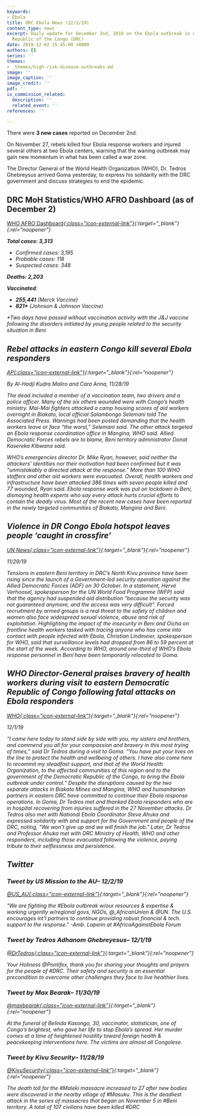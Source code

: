 ```yaml
---
keywords:
- Ebola
title: DRC Ebola News (12/2/19)
content_type: news
excerpt: Daily update for December 2nd, 2019 on the Ebola outbreak in eastern Democratic
  Republic of the Congo (DRC)
date: 2019-12-02 15:45:00 +0000
authors: []
series: ''
themes:
- _themes/high-risk-disease-outbreaks.md
image: ''
image_caption: ''
image_credit: ''
pdf: ''
is_commission_related:
  description: ''
  related_event: ''
references: ''

---
```

There were **3 new cases** reported on December 2nd.

On November 27, rebels killed four Ebola response workers and injured several others at two Ebola centers, warning that the waning outbreak may gain new momentum in what has been called a war zone.

The Director General of the World Health Organization (WHO), Dr. Tedros Ghebreysus arrived Goma yesterday, to express his solidarity with the DRC government and discuss strategies to end the epidemic.

## DRC MoH Statistics/WHO AFRO Dashboard (as of December 2)

[WHO AFRO Dashboard<i/>{:class=”icon-external-link”}](https://who.maps.arcgis.com/apps/opsdashboard/index.html#/e70c3804f6044652bc37cce7d8fcef6c){:target=”_blank”}{:rel=”noopener”}

**Total cases: 3,313**

* Confirmed cases: 3,195
* Probable cases: 118
* Suspected cases: 348

**Deaths: 2,203**

**Vaccinated**:

* **255,441** (Merck Vaccine)
* __821*__ (Johnson & Johnson Vaccine)

_*Two days have passed without vaccination activity with the J&J vaccine following the disorders initiated by young people related to the security situation in Beni_

## Rebel attacks in eastern Congo kill several Ebola responders

[_AP_<i/>{:class=”icon-external-link”}](https://apnews.com/444a95f488fd4103a7a72cb2db96645d?utm_source=Twitter&utm_campaign=SocialFlow&utm_medium=AP_Africa){:target=”_blank”}{:rel=”noopener”}

_By Al-Hadji Kudra Maliro and Cara Anna, 11/28/19_

The dead included a member of a vaccination team, two drivers and a police officer. Many of the six others wounded were with Congo’s health ministry. Mai-Mai fighters attacked a camp housing scores of aid workers overnight in Biakato, local official Salambongo Selemani told The Associated Press. Warnings had been posted demanding that the health workers leave or face “the worst,” Selemani said. The other attack targeted an Ebola response coordination office in Mangina, WHO said. Allied Democratic Forces rebels are to blame, Beni territory administrator Donat Kasereka Kibwana said.

WHO’s emergencies director Dr. Mike Ryan, however, said neither the attackers’ identities nor their motivation had been confirmed but it was “unmistakably a directed attack at the response.” More than 100 WHO staffers and other aid workers were evacuated. Overall, health workers and infrastructure have been attacked 386 times with seven people killed and 77 wounded, Ryan said. Ebola response work was put on lockdown in Beni, dismaying health experts who say every attack hurts crucial efforts to contain the deadly virus. Most of the recent new cases have been reported in the newly targeted communities of Biakato, Mangina and Beni.

## Violence in DR Congo Ebola hotspot leaves people ‘caught in crossfire’

[_UN News_<i/>{:class=”icon-external-link”}](https://news.un.org/en/story/2019/11/1052441){:target=”_blank”}{:rel=”noopener”}

_11/29/19_

Tensions in eastern Beni territory in DRC’s North Kivu province have been rising since the launch of a Government-led security operation against the Allied Democratic Forces (ADF) on 30 October. In a statement, Hervé Verhoosel, spokesperson for the UN World Food Programme (WFP) said that the agency had suspended aid distribution “because the security was not guaranteed anymore, and the access was very difficult”. Forced recruitment by armed groups is a real threat to the safety of children and women also face widespread sexual violence, abuse and risk of exploitation. Highlighting the impact of the insecurity in Beni and Oicha on frontline health workers tasked with tracing anyone who has come into contact with people infected with Ebola, Christian Lindmeier, spokesperson for WHO, said that surveillance levels had dropped from 86 to 59 percent at the start of the week. According to WHO, around one-third of WHO’s Ebola response personnel in Beni have been temporarily relocated to Goma.

## WHO Director-General praises bravery of health workers during visit to eastern Democratic Republic of Congo following fatal attacks on Ebola responders

[_WHO_<i/>{:class=”icon-external-link”}](https://www.who.int/news-room/detail/01-12-2019-who-director-general-praises-bravery-of-health-workers-during-visit-to-eastern-democratic-republic-of-congo-following-fatal-attacks-on-ebola-responders){:target=”_blank”}{:rel=”noopener”}

_12/1/19_

“I came here today to stand side by side with you, my sisters and brothers, and commend you all for your compassion and bravery in this most trying of times,” said Dr Tedros during a visit to Goma. “You have put your lives on the line to protect the health and wellbeing of others. I have also come here to recommit my steadfast support, and that of the World Health Organization, to the affected communities of this region and to the government of the Democratic Republic of the Congo, to bring the Ebola outbreak under control.” Despite the disruptions caused by the two separate attacks in Biakato Mines and Mangina, WHO and humanitarian partners in eastern DRC have committed to continue their Ebola response operations. In Goma, Dr Tedros met and thanked Ebola responders who are in hospital recovering from injuries suffered in the 27 November attacks. Dr Tedros also met with National Ebola Coordinator Steve Ahuka and expressed solidarity with and support for the Government and people of the DRC, noting, "We won't give up and we will finish the job." Later, Dr Tedros and Professor Ahuka met with DRC Ministry of Health, WHO and other responders, including those evacuated following the violence, paying tribute to their selflessness and persistence.

## Twitter

### Tweet by US Mission to the AU– 12/2/19

[@US_AU<i/>{:class=”icon-external-link”}](https://twitter.com/US_AU/status/1201522841642033152){:target=”_blank”}{:rel=”noopener”}

"We are fighting the #Ebola outbreak w/our resources & expertise & working urgently w/regional govs, NGOs, @_AfricanUnion & @UN. The U.S. encourages int'l partners to continue providing robust financial & tech. support to the response." -Amb. Lapenn at #AfricaAgainstEbola Forum

### Tweet by Tedros Adhanom Ghebreyesus– 12/1/19

[@DrTedros<i/>{:class=”icon-external-link”}](https://twitter.com/DrTedros/status/1201256558799261699){:target=”_blank”}{:rel=”noopener”}

Your Holiness @Pontifex, thank you for sharing your thoughts and prayers for the people of #DRC. Their safety and security is an essential precondition to overcome other challenges they face to live healthier lives.

### Tweet by Max Bearak– 11/30/19

[@maxbearak<i/>{:class=”icon-external-link”}](https://twitter.com/maxbearak/status/1200718773570936832){:target=”_blank”}{:rel=”noopener”}

At the funeral of Belinda Kasongo, 30, vaccinator, statistician, one of Congo’s brightest, who gave her life to stop Ebola’s spread. Her murder comes at a time of heightened hostility toward foreign health & peacekeeping interventions here. The victims are almost all Congolese.

### Tweet by Kivu Security– 11/28/19

[@KivuSecurity<i/>{:class=”icon-external-link”}](https://twitter.com/KivuSecurity/status/1200125470999748608){:target=”_blank”}{:rel=”noopener”}

The death toll for the #Maleki massacre increased to 27 after new bodies were discovered in the nearby village of #Masuku. This is the deadliest attack in the series of massacres that began on November 5 in #Beni territory. A total of 107 civilians have been killed #DRC